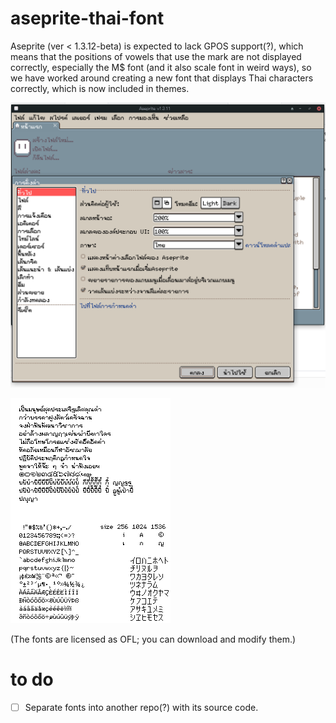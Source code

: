# aseprite-thai-font
Aseprite (ver < 1.3.12-beta) is expected to lack GPOS support(?), which means that the positions of vowels that use the mark are not displayed correctly, especially the M$ font (and it also scale font in weird ways), so we have worked around creating a new font that displays Thai characters correctly, which is now included in themes.

![example thai text](docs/example_1.png)

![example thai text 2](docs/example_2.png)

(The fonts are licensed as OFL; you can download and modify them.)

# to do
- [ ] Separate fonts into another repo(?) with its source code.
